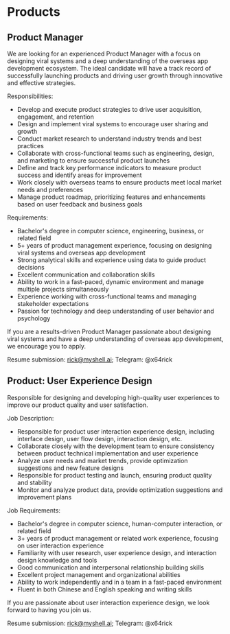 # Products

## Product Manager

We are looking for an experienced Product Manager with a focus on designing viral systems and a deep understanding of the overseas app development ecosystem. The ideal candidate will have a track record of successfully launching products and driving user growth through innovative and effective strategies.

Responsibilities:

* Develop and execute product strategies to drive user acquisition, engagement, and retention
* Design and implement viral systems to encourage user sharing and growth
* Conduct market research to understand industry trends and best practices
* Collaborate with cross-functional teams such as engineering, design, and marketing to ensure successful product launches
* Define and track key performance indicators to measure product success and identify areas for improvement
* Work closely with overseas teams to ensure products meet local market needs and preferences
* Manage product roadmap, prioritizing features and enhancements based on user feedback and business goals

Requirements:

* Bachelor's degree in computer science, engineering, business, or related field
* 5+ years of product management experience, focusing on designing viral systems and overseas app development
* Strong analytical skills and experience using data to guide product decisions
* Excellent communication and collaboration skills
* Ability to work in a fast-paced, dynamic environment and manage multiple projects simultaneously
* Experience working with cross-functional teams and managing stakeholder expectations
* Passion for technology and deep understanding of user behavior and psychology

If you are a results-driven Product Manager passionate about designing viral systems and have a deep understanding of overseas app development, we encourage you to apply.

Resume submission: rick@myshell.ai; Telegram: @x64rick

## Product: User Experience Design

Responsible for designing and developing high-quality user experiences to improve our product quality and user satisfaction.

Job Description:

* Responsible for product user interaction experience design, including interface design, user flow design, interaction design, etc.
* Collaborate closely with the development team to ensure consistency between product technical implementation and user experience
* Analyze user needs and market trends, provide optimization suggestions and new feature designs
* Responsible for product testing and launch, ensuring product quality and stability
* Monitor and analyze product data, provide optimization suggestions and improvement plans

Job Requirements:

* Bachelor's degree in computer science, human-computer interaction, or related field
* 3+ years of product management or related work experience, focusing on user interaction experience
* Familiarity with user research, user experience design, and interaction design knowledge and tools
* Good communication and interpersonal relationship building skills
* Excellent project management and organizational abilities
* Ability to work independently and in a team in a fast-paced environment
* Fluent in both Chinese and English speaking and writing skills

If you are passionate about user interaction experience design, we look forward to having you join us.

Resume submission: rick@myshell.ai; Telegram: @x64rick